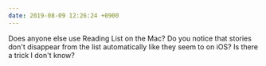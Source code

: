 ```yaml
---
date: 2019-08-09 12:26:24 +0900
---
```

Does anyone else use Reading List on the Mac? Do you notice that stories don't disappear from the list automatically like they seem to on iOS? Is there a trick I don't know?
